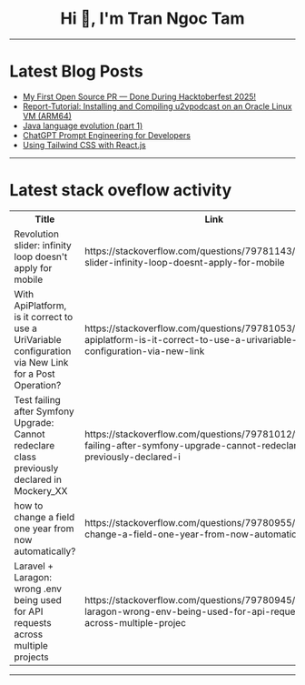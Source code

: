 <h1 align="center">Hi 👋, I'm Tran Ngoc Tam</h1>

---

# Latest Blog Posts 
<!-- BLOG-POST-LIST:START -->
- [My First Open Source PR — Done During Hacktoberfest 2025!](https://dev.to/tpmsh/my-first-open-source-pr-done-during-hacktoberfest-2025-14p6)
- [Report-Tutorial: Installing and Compiling u2vpodcast on an Oracle Linux VM &lpar;ARM64&rpar;](https://dev.to/ivajofranc/report-tutorial-installing-and-compiling-u2vpodcast-on-an-oracle-linux-vm-arm64-c15)
- [Java language evolution &lpar;part 1&rpar;](https://dev.to/cesarpaulomp/java-language-evolution-part-1-52gh)
- [ChatGPT Prompt Engineering for Developers](https://dev.to/ankur_bansal_d7487ae561e7/chatgpt-prompt-engineering-for-developers-28ha)
- [Using Tailwind CSS with React.js](https://dev.to/saravanan_s_0fd4b60fc6b20/using-tailwind-css-with-reactjs-2b41)
<!-- BLOG-POST-LIST:END -->

---

# Latest stack oveflow activity
<table>
  <tr><th>Title</th><th>Link</th></tr>
  <!-- STACKOVERFLOW:START --><tr><td>Revolution slider: infinity loop doesn&#39;t apply for mobile</td><td>https://stackoverflow.com/questions/79781143/revolution-slider-infinity-loop-doesnt-apply-for-mobile</td></tr><tr><td>With ApiPlatform, is it correct to use a UriVariable configuration via New Link for a Post Operation?</td><td>https://stackoverflow.com/questions/79781053/with-apiplatform-is-it-correct-to-use-a-urivariable-configuration-via-new-link</td></tr><tr><td>Test failing after Symfony Upgrade: Cannot redeclare class previously declared in Mockery_XX</td><td>https://stackoverflow.com/questions/79781012/test-failing-after-symfony-upgrade-cannot-redeclare-class-previously-declared-i</td></tr><tr><td>how to change a field one year from now automatically?</td><td>https://stackoverflow.com/questions/79780955/how-to-change-a-field-one-year-from-now-automatically</td></tr><tr><td>Laravel + Laragon: wrong .env being used for API requests across multiple projects</td><td>https://stackoverflow.com/questions/79780945/laravel-laragon-wrong-env-being-used-for-api-requests-across-multiple-projec</td></tr><!-- STACKOVERFLOW:END -->
</table>

---


